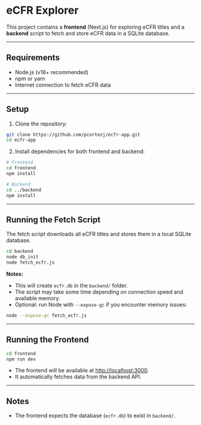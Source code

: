 # eCFR Explorer

This project contains a **frontend** (Next.js) for exploring eCFR titles and a **backend** script to fetch and store eCFR data in a SQLite database.

---

## Requirements

- Node.js (v18+ recommended)  
- npm or yarn  
- Internet connection to fetch eCFR data  

---

## Setup

1. Clone the repository:

```bash
git clone https://github.com/pcortezj/ecfr-app.git
cd ecfr-app
```

2. Install dependencies for both frontend and backend:

```bash
# Frontend
cd frontend
npm install

# Backend
cd ../backend
npm install
```

---

## Running the Fetch Script

The fetch script downloads all eCFR titles and stores them in a local SQLite database.

```bash
cd backend
node db_init
node fetch_ecfr.js
```

**Notes:**

- This will create `ecfr.db` in the `backend/` folder.  
- The script may take some time depending on connection speed and available memory.  
- Optional: run Node with `--expose-gc` if you encounter memory issues:

```bash
node --expose-gc fetch_ecfr.js
```

---

## Running the Frontend

```bash
cd frontend
npm run dev
```

- The frontend will be available at [http://localhost:3000](http://localhost:3000).  
- It automatically fetches data from the backend API.  

---

## Notes

- The frontend expects the database (`ecfr.db`) to exist in `backend/`.  
